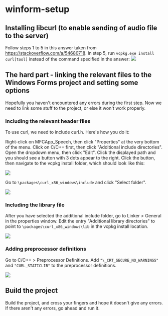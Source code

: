 # winform-setup

## Installing libcurl (to enable sending of audio file to the server)

Follow steps 1 to 5 in this answer taken from https://stackoverflow.com/a/54680718. In step 5, run `vcpkg.exe install curl[tool]` instead of the command specified in the answer:
![](https://github.com/denny-git/winform-setup/blob/master/install_libcurl.jpg)

## The hard part - linking the relevant files to the Windows Forms project and setting some options

Hopefully you haven't encountered any errors during the first step. Now we need to link some stuff to the project, or else it won't work properly.

### Including the relevant header files

To use curl, we need to include curl.h. Here's how you do it:

Right-click on MFCApp_Speech, then click "Properties" at the very bottom of the menu. Click on C/C++ first, then click "Additional include directories". Open the dropdown menu, then click "Edit". Click the displayed path and you should see a button with 3 dots appear to the right. Click the button, then navigate to the vcpkg install folder, which should look like this:

![](https://github.com/denny-git/winform-setup/blob/master/vcpkg_install_folder.jpg)

Go to `\packages\curl_x86_windows\include` and click "Select folder".

![](https://github.com/denny-git/winform-setup/blob/master/include_libcurl.jpg)

### Including the library file

After you have selected the additional include folder, go to Linker > General in the properties window. Edit the entry "Additional library directories" to point to `\packages\curl_x86_windows\lib` in the vcpkg install location.

![](https://github.com/denny-git/winform-setup/blob/master/include_curl_library.jpg)

### Adding preprocessor definitions

Go to C/C++ > Preprocessor Definitions. Add `"\_CRT_SECURE_NO_WARNINGS"` and `"CURL_STATICLIB"` to the preprocessor definitions.

![](https://github.com/denny-git/winform-setup/blob/master/definitions.jpg)

## Build the project

Build the project, and cross your fingers and hope it doesn't give any errors. If there aren't any errors, go ahead and run it.
